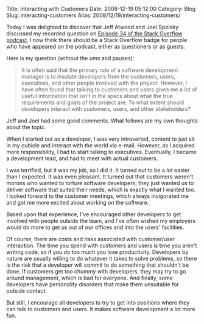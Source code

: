 Title: Interacting with Customers
Date: 2008-12-19 05:12:00
Category: Blog
Slug: interacting-customers
Alias: 2008/12/19/interacting-customers/


<p>
Today I was delighted to discover that Jeff Atwood and Joel Spolsky discussed my recorded question on <a href="http://blog.stackoverflow.com/2008/12/podcast-34/">Episode 34 of the Stack Overflow podcast</a>.  I now think there should be a Stack Overflow badge for people who have appeared on the podcast, either as questioners or as guests.
</p>
<p>
Here is my question (without the <i>ums</i> and pauses):
</p>
<blockquote>
It is often said that the primary role of a software development manager is to insulate developers from the customers, users, executives, and other people involved with the project.  However, I have often found that talking to customers and users gives me a lot of useful information that isn't in the specs about what the true requirements and goals of the project are.  To what extent should developers interact with customers, users, and other stakeholders?
</blockquote>
<p>
Jeff and Joel had some good comments.  What follows are my own thoughts about the topic.
</p>
<p>
When I started out as a developer, I was very introverted, content to just sit in my cubicle and interact with the world via e-mail.  However, as I acquired more responsibility, I had to start talking to executives.  Eventually, I became a development lead, and had to meet with actual customers.
</p>
<p>
I was terrified, but it was my job, so I did it.  It turned out to be a lot easier than I expected.  It was even pleasant.  It turned out that customers weren't morons who wanted to torture software developers; they just wanted us to deliver software that suited their needs, which is exactly what I wanted too.  I looked forward to the customer meetings, which always invigorated me and got me more excited about working on the software.
</p>
<p>
Based upon that experience, I've encouraged other developers to get involved with people outside the team, and I've often wished my employers would do more to get us out of our offices and into the users' facilities.
</p>
<p>
Of course, there are costs and risks associated with customer/user interaction.  The time you spend with customers and users is time you aren't writing code, so if you do too much you lose productivity.  Developers by nature are usually willing to do whatever it takes to solve problems, so there is the risk that a developer will commit to do something that shouldn't be done.  If customers get too chummy with developers, they may try to go around management, which is bad for everyone.  And finally, some developers have personality disorders that make them unsuitable for outside contact.
</p>
<p>
But still, I encourage all developers to try to get into positions where they can talk to customers and users.  It makes software development a lot more fun.
</p>
